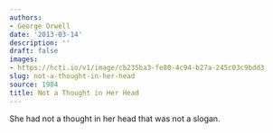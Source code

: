 ```yaml
---
authors:
- George Orwell
date: '2013-03-14'
description: ''
draft: false
images:
- https://hcti.io/v1/image/cb235ba3-fe80-4c94-b27a-245c03c9bdd3
slug: not-a-thought-in-her-head
source: 1984
title: Not a Thought in Her Head
---
```


She had not a thought in her head that was not a slogan.